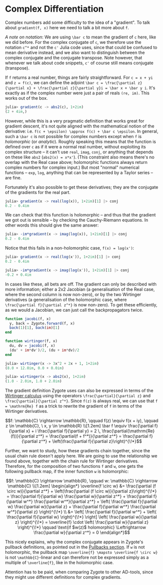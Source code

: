 # Complex Differentiation

Complex numbers add some difficulty to the idea of a "gradient". To talk about `gradient(f, x)` here we need to talk a bit more about `f`.

*A note on notation*: We are using ``\bar c`` to mean the gradient of ``c`` here, like we did before. For the complex conjugate of ``c``, we therefore use the notation ``c^*`` and not the ``c'`` Julia code uses, since that could be confused to mean derivative instead, and we also want to distinguish between the complex conjugate and the conjugate transpose. Note however, that whenever we talk about code snippets, `c'` of course still means conjugate (transpose).

If `f` returns a real number, things are fairly straightforward. For ``c = x + yi`` and  ``z = f(c)``, we can define the adjoint ``\bar c = \frac{\partial z}{\partial x} + \frac{\partial z}{\partial y}i = \bar x + \bar y i``. It's exactly as if the complex number were just a pair of reals `(re, im)`. This works out of the box.

```julia
julia> gradient(c -> abs2(c), 1+2im)
(2 + 4im,)
```

However, while this is a very pragmatic definition that works great for gradient descent, it's not quite aligned with the mathematical notion of the derivative: i.e. ``f(c + \epsilon) \approx f(c) + \bar c \epsilon``. In general, such a ``\bar c`` is not possible for complex numbers except when `f` is *holomorphic* (or *analytic*). Roughly speaking this means that the function is defined over `c` as if it were a normal real number, without exploiting its complex structure – it can't use `real`, `imag`, `conj`, or anything that depends on these like `abs2` (`abs2(x) = x*x'`). (This constraint also means there's no overlap with the Real case above; holomorphic functions always return complex numbers for complex input.) But most "normal" numerical functions – `exp`, `log`, anything that can be represented by a Taylor series – are fine.

Fortunately it's also possible to get these derivatives; they are the conjugate of the gradients for the real part.

```julia
julia> gradient(x -> real(log(x)), 1+2im)[1] |> conj
0.2 - 0.4im
```

We can check that this function is holomorphic – and thus that the gradient we got out is sensible – by checking the Cauchy-Riemann equations. In other words this should give the same answer:

```julia
julia> -im*gradient(x -> imag(log(x)), 1+2im)[1] |> conj
0.2 - 0.4im
```

Notice that this fails in a non-holomorphic case, `f(x) = log(x')`:

```julia
julia> gradient(x -> real(log(x')), 1+2im)[1] |> conj
0.2 - 0.4im

julia> -im*gradient(x -> imag(log(x')), 1+2im)[1] |> conj
-0.2 + 0.4im
```

In cases like these, all bets are off. The gradient can only be described with more information; either a 2x2 Jacobian (a generalisation of the Real case, where the second column is now non-zero), or by the two Wirtinger derivatives (a generalisation of the holomorphic case, where ``\frac{\partial f}{\partial z^*}`` is now non-zero). To get these efficiently, as we would a Jacobian, we can just call the backpropagators twice.

```julia
function jacobi(f, x)
  y, back = Zygote.forward(f, x)
  back(1)[1], back(im)[1]
end

function wirtinger(f, x)
  du, dv = jacobi(f, x)
  (du' + im*dv')/2, (du + im*dv)/2
end
```

```julia
julia> wirtinger(x -> 3x^2 + 2x + 1, 1+2im)
(8.0 + 12.0im, 0.0 + 0.0im)

julia> wirtinger(x -> abs2(x), 1+2im)
(1.0 - 2.0im, 1.0 + 2.0im)
```

The gradient definition Zygote uses can also be expressed in terms of the [Wirtinger calculus](https://en.wikipedia.org/wiki/Wirtinger_derivatives) using the operators ``\frac{\partial}{\partial z}`` and ``\frac{\partial}{\partial z^*}``. Since ``f(z)`` is always real, we can use that ``f = \mathrm{Re} f`` as a trick to rewrite the gradient of ``f`` in terms of the Wirtinger derivatives.

```math
f: \mathbb{C} \rightarrow \mathbb{R}, \qquad
f(z) \equiv f(x + iy), \qquad
z \in \mathbb{C}, \ x, y \in \mathbb{R} \\[1.2em]

\bar f \equiv \frac{\partial f}{\partial x} + i \frac{\partial f}{\partial y}
    = 2 \, \frac{\partial(\mathrm{Re}(f))}{\partial z^*}
    = \frac{\partial(f + f^*)}{\partial z^*}
    = \frac{\partial f}{\partial z^*} + \left(\frac{\partial f}{\partial z}\right)^{\!*}
```

Further, we want to study, how these gradients chain together, since the usual chain rule doesn't apply here. We are going to use the relationship we found above, together with the chain rule for Wirtinger derivatives.
Therefore, for the composition of two functions ``f`` and ``w``, one gets the following pullback map, if the inner function ``w`` is holomorphic:

```math
f: \mathbb{C} \rightarrow \mathbb{R}, \qquad
w: \mathbb{C} \rightarrow \mathbb{C} \\[1.2em]

\begin{align*}
\overline{f \circ w}
    &= \frac{\partial (f \circ w)}{\partial z^*} + \left(\frac{\partial (f \circ w)}{\partial z}\right)^{\!*}
    = \frac{\partial f}{\partial w} \frac{\partial w}{\partial z^*}
        + \frac{\partial f}{\partial w^*} \frac{\partial w^*}{\partial z^*}
        + \left( \frac{\partial f}{\partial w} \frac{\partial w}{\partial z}
        + \frac{\partial f}{\partial w^*} \frac{\partial w^*}{\partial z} \right)^{\!*} \\
    &= \left[ \frac{\partial f}{\partial w^*} + \left( \frac{\partial f}{\partial w} \right)^{\!*} \right]
        \left( \frac{\partial w}{\partial z} \right)^{\!*}
    = \overline{f} \cdot \left( \frac{\partial w}{\partial z} \right)^{\!*}
    \qquad \text{if $w(z)$ holomorphic} \Leftrightarrow \frac{\partial w}{\partial z^*} = 0
\end{align*}
```

This nicely explains, why the complex conjugate appears in Zygote's pullback definitions, as pointed out in the [Pullbacks section](../adjoints/#Pullbacks).
If `w` is not holomorphic, the pullback map ``\overline{f} \mapsto \overline{f \circ w}`` is not ``\mathbb{C}``-linear and can therefore not be expressed simply as a multiple of ``\overline{f}``, like in the holomorphic case.

Attention has to be paid, when comparing Zygote to other AD-tools, since they might use different definitions for complex gradients.
